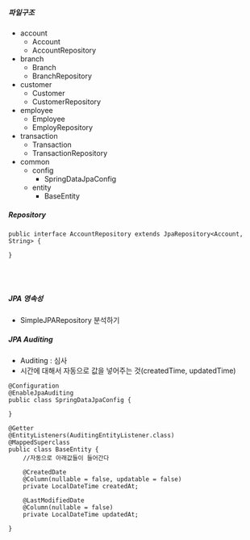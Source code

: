 ##### 파일구조
- account  
  - Account  
  - AccountRepository  
- branch  
	- Branch  
	- BranchRepository  
- customer  
	- Customer  
	- CustomerRepository  
- employee  
	- Employee  
	- EmployRepository  
- transaction  
	- Transaction  
	- TransactionRepository  
- common  
	- config  
		- SpringDataJpaConfig  
	- entity  
		- BaseEntity  

##### Repository
```
public interface AccountRepository extends JpaRepository<Account, String> {

}
```

<br></br>

##### JPA 영속성  
- SimpleJPARepository 분석하기

##### JPA Auditing  
- Auditing : 심사
- 시간에 대해서 자동으로 값을 넣어주는 것(createdTime, updatedTime)

```
@Configuration
@EnableJpaAuditing
public class SpringDataJpaConfig {

}
```
```
@Getter
@EntityListeners(AuditingEntityListener.class)
@MappedSuperclass
public class BaseEntity {
    //자동으로 아래값들이 들어간다
    
    @CreatedDate
    @Column(nullable = false, updatable = false)
    private LocalDateTime createdAt;
    
    @LastModifiedDate
    @Column(nullable = false)
    private LocalDateTime updatedAt;

}
```

